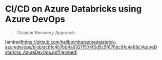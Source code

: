 # CI/CD on Azure Databricks using Azure DevOps
> Disaster Recovery Approach

[embed]https://github.com/hellboyhha/azuredatabrick-azuredevops/blob/ac8fc4b7bb4a99211504f0d5c5f670dc91c4e68c/AzureDataricks_AzureDevOps.pdf[/embed]

